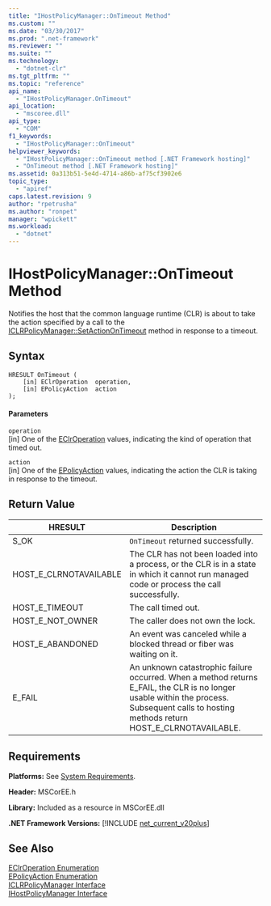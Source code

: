 ```yaml
---
title: "IHostPolicyManager::OnTimeout Method"
ms.custom: ""
ms.date: "03/30/2017"
ms.prod: ".net-framework"
ms.reviewer: ""
ms.suite: ""
ms.technology: 
  - "dotnet-clr"
ms.tgt_pltfrm: ""
ms.topic: "reference"
api_name: 
  - "IHostPolicyManager.OnTimeout"
api_location: 
  - "mscoree.dll"
api_type: 
  - "COM"
f1_keywords: 
  - "IHostPolicyManager::OnTimeout"
helpviewer_keywords: 
  - "IHostPolicyManager::OnTimeout method [.NET Framework hosting]"
  - "OnTimeout method [.NET Framework hosting]"
ms.assetid: 0a313b51-5e4d-4714-a86b-af75cf3902e6
topic_type: 
  - "apiref"
caps.latest.revision: 9
author: "rpetrusha"
ms.author: "ronpet"
manager: "wpickett"
ms.workload: 
  - "dotnet"
---
```

# IHostPolicyManager::OnTimeout Method
Notifies the host that the common language runtime (CLR) is about to take the action specified by a call to the [ICLRPolicyManager::SetActionOnTimeout](../../../../docs/framework/unmanaged-api/hosting/iclrpolicymanager-setactionontimeout-method.md) method in response to a timeout.  
  
## Syntax  
  
```  
HRESULT OnTimeout (  
    [in] EClrOperation  operation,   
    [in] EPolicyAction  action  
);  
```  
  
#### Parameters  
 `operation`  
 [in] One of the [EClrOperation](../../../../docs/framework/unmanaged-api/hosting/eclroperation-enumeration.md) values, indicating the kind of operation that timed out.  
  
 `action`  
 [in] One of the [EPolicyAction](../../../../docs/framework/unmanaged-api/hosting/epolicyaction-enumeration.md) values, indicating the action the CLR is taking in response to the timeout.  
  
## Return Value  
  
|HRESULT|Description|  
|-------------|-----------------|  
|S_OK|`OnTimeout` returned successfully.|  
|HOST_E_CLRNOTAVAILABLE|The CLR has not been loaded into a process, or the CLR is in a state in which it cannot run managed code or process the call successfully.|  
|HOST_E_TIMEOUT|The call timed out.|  
|HOST_E_NOT_OWNER|The caller does not own the lock.|  
|HOST_E_ABANDONED|An event was canceled while a blocked thread or fiber was waiting on it.|  
|E_FAIL|An unknown catastrophic failure occurred. When a method returns E_FAIL, the CLR is no longer usable within the process. Subsequent calls to hosting methods return HOST_E_CLRNOTAVAILABLE.|  
  
## Requirements  
 **Platforms:** See [System Requirements](../../../../docs/framework/get-started/system-requirements.md).  
  
 **Header:** MSCorEE.h  
  
 **Library:** Included as a resource in MSCorEE.dll  
  
 **.NET Framework Versions:** [!INCLUDE [net_current_v20plus](../../../../includes/net-current-v20plus-md.md)]  
  
## See Also  
 [EClrOperation Enumeration](../../../../docs/framework/unmanaged-api/hosting/eclroperation-enumeration.md)  
 [EPolicyAction Enumeration](../../../../docs/framework/unmanaged-api/hosting/epolicyaction-enumeration.md)  
 [ICLRPolicyManager Interface](../../../../docs/framework/unmanaged-api/hosting/iclrpolicymanager-interface.md)  
 [IHostPolicyManager Interface](../../../../docs/framework/unmanaged-api/hosting/ihostpolicymanager-interface.md)
